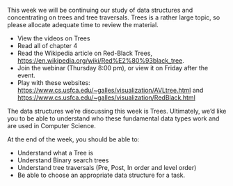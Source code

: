 This week we will be continuing our study of data structures and concentrating on trees and tree traversals.  Trees is a rather large topic, so please allocate adequate time to review the material.
- View the videos on Trees
- Read all of chapter 4
- Read the Wikipedia article on Red-Black Trees, https://en.wikipedia.org/wiki/Red%E2%80%93black_tree.
- Join the webinar (Thursday 8:00 pm), or view it on Friday after the event.
- Play with these websites: https://www.cs.usfca.edu/~galles/visualization/AVLtree.html  and  https://www.cs.usfca.edu/~galles/visualization/RedBlack.html

The data structures we’re discussing this week is Trees.  Ultimately, we’d like you to be able to understand who these fundamental data types work and are used in Computer Science.

At the end of the week, you should be able to:

- Understand what a Tree is
- Understand Binary search trees
- Understand tree traversals (Pre, Post, In order and level order)
- Be able to choose an appropriate data structure for a task. 